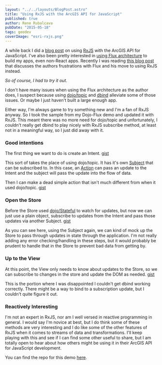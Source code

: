 ```yaml
---
layout: "../../layouts/BlogPost.astro"
title: "Using RxJS with the ArcGIS API for JavaScript"
published: true
author: Rene Rubalcava
pubDate: "2015-05-18"
tags: geodev
coverImage: "esri-rxjs.png"
---
```


A while back I did a [blog post](http://odoe.net/blog/some-fun-with-esri-js-api-and-rxjs/) on using [RxJS](https://github.com/Reactive-Extensions/RxJS) with the ArcGIS API for JavaScript. I've also been pretty interested in [using Flux architecture](http://odoe.net/blog/dojo-flux-lite/) to build my apps, even non-React apps. Recently I was reading [this blog post](http://qiita.com/kimagure/items/22cf4bb2a967fcba376e) that discusses the authors frustrations with Flux and his move to using RxJS instead.

_So of course, I had to try it out._

I don't have many issues when using the Flux architecture as the author does, I suspect because using [dojo/topic](http://dojotoolkit.org/reference-guide/1.10/dojo/topic.html) and [dbind](https://github.com/kriszyp/dbind) alleviate some of those issues. Or maybe I just haven't built a large enough app.

Either way, I'm always game to try something new and I'm a fan of RxJS anyway. So I took the sample from my Dojo-Flux demo and updated it with RxJS. This meant there was no more need for dojo/topic and unfortunately, I couldn't really get dbind to play nicely with RxJS subscribe method, at least not in a meaningful way, so I just did away with it.

### Good intentions

The first thing we want to do is create an Intent. [gist](https://gist.github.com/odoe/9ba2868979a027abcc22)

This sort of takes the place of using dojo/topic. It has it's own [Subject](https://github.com/Reactive-Extensions/RxJS/blob/master/doc/gettingstarted/subjects.md) that can be subscribed to. In this case, an [Action](https://facebook.github.io/react/blog/2014/07/30/flux-actions-and-the-dispatcher.html) can pass an update to the Intent and the subject will pass the update into the flow of data.

Then I can make a dead simple action that isn't much different from when it used dojo/topic. [gist](https://gist.github.com/odoe/5316a00a2afd87f2fd35)

### Open the Store

Before the Store used [dojo/Stateful](http://dojotoolkit.org/reference-guide/1.10/dojo/Stateful.html) to watch for updates, but now we can just use a plain object, subscribe to updates from the Intent and pass those updates via another Subject. [gist](https://gist.github.com/odoe/d7ce67f7ebd06f949dbb)

As you can see here, using the Subject again, we can kind of mock up the Store to pass through updates in state through the application. I'm not really adding any error checking/handling in these steps, but it would probably be prudent to handle that in the Store to prevent bad data from getting by.

### Up to the View

At this point, the View only needs to know about updates to the Store, so we can subscribe to changes in the store and update the DOM as needed. [gist](https://gist.github.com/odoe/bf22f0ffffae42f488c0)

This is the portion where I was disappointed I couldn't get dbind working correctly. There might be a way to bind to a subscription update, but I couldn't quite figure it out.

### Reactively Interesting

I'm not an expert in RxJS, nor am I well versed in reactive programming in general. I would say I'm novice at best, but I do think some of these methods are very interesting and I do like some of the other features of RxJS when it comes to streams of data and transformations. I'll keep playing with this and see if I can find some other useful to share, but I am totally open to hear about how others might be using it in their ArcGIS API for JavaScript development.

You can find the repo for this demo [here](https://github.com/odoe/esrijs-rxjs).
